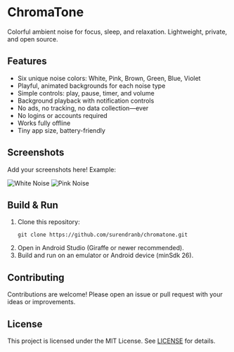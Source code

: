# ChromaTone

Colorful ambient noise for focus, sleep, and relaxation. Lightweight, private, and open source.

## Features
- Six unique noise colors: White, Pink, Brown, Green, Blue, Violet
- Playful, animated backgrounds for each noise type
- Simple controls: play, pause, timer, and volume
- Background playback with notification controls
- No ads, no tracking, no data collection—ever
- No logins or accounts required
- Works fully offline
- Tiny app size, battery-friendly

## Screenshots
Add your screenshots here! Example:

![White Noise](docs/white_noise.png)
![Pink Noise](docs/pink_noise.png)

## Build & Run
1. Clone this repository:
   ```
   git clone https://github.com/surendranb/chromatone.git
   ```
2. Open in Android Studio (Giraffe or newer recommended).
3. Build and run on an emulator or Android device (minSdk 26).

## Contributing
Contributions are welcome! Please open an issue or pull request with your ideas or improvements.

## License
This project is licensed under the MIT License. See [LICENSE](LICENSE) for details. 